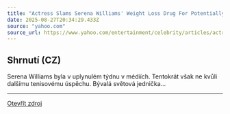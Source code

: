 ```yaml
---
title: "Actress Slams Serena Williams' Weight Loss Drug For Potentially 'Devastating' Side Effects"
date: 2025-08-27T20:34:29.433Z
source: "yahoo.com"
source_url: https://www.yahoo.com/entertainment/celebrity/articles/actress-slams-serena-williams-weight-014521361.html
---
```


## Shrnutí (CZ)
Serena Williams byla v uplynulém týdnu v médiích. Tentokrát však ne kvůli dalšímu tenisovému úspěchu. Bývalá světová jednička...

---

[Otevřít zdroj](https://www.yahoo.com/entertainment/celebrity/articles/actress-slams-serena-williams-weight-014521361.html)
